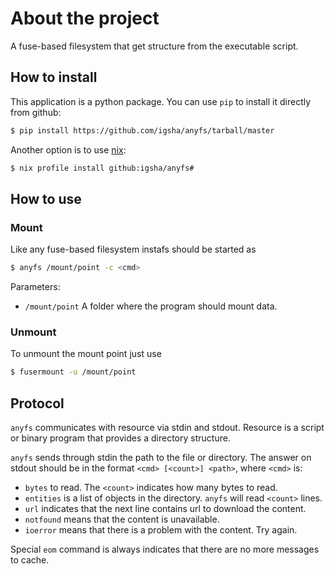 # About the project

A fuse-based filesystem that get structure from the executable script.

## How to install

This application is a python package.
You can use `pip` to install it directly from github:
```sh
$ pip install https://github.com/igsha/anyfs/tarball/master
```

Another option is to use [nix](https://nixos.org/guides/install-nix.html):
```sh
$ nix profile install github:igsha/anyfs#
```

## How to use

### Mount

Like any fuse-based filesystem instafs should be started as
```sh
$ anyfs /mount/point -c <cmd>
```

Parameters:
* `/mount/point` A folder where the program should mount data.

### Unmount

To unmount the mount point just use
```sh
$ fusermount -u /mount/point
```

## Protocol

`anyfs` communicates with resource via stdin and stdout.
Resource is a script or binary program that provides a directory structure.

`anyfs` sends through stdin the path to the file or directory.
The answer on stdout should be in the format `<cmd> [<count>] <path>`, where `<cmd>` is:
* `bytes` to read.
The `<count>` indicates how many bytes to read.
* `entities` is a list of objects in the directory.
`anyfs` will read `<count>` lines.
* `url` indicates that the next line contains url to download the content.
* `notfound` means that the content is unavailable.
* `ioerror` means that there is a problem with the content.
Try again.

Special `eom` command is always indicates that there are no more messages to cache.
